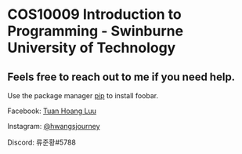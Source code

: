 # COS10009 Introduction to Programming - Swinburne University of Technology

## Feels free to reach out to me if you need help.

Use the package manager [pip](https://pip.pypa.io/en/stable/) to install foobar.

Facebook: [Tuan Hoang Luu](https://www.facebook.com/hwangsjourney)

Instagram: [@hwangsjourney](https://www.instagram.com/hwangsjourney/)

Discord: 류준황#5788
